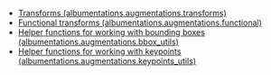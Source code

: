 - [Transforms (albumentations.augmentations.transforms)](transforms.md)
- [Functional transforms (albumentations.augmentations.functional)](functional.md)
- [Helper functions for working with bounding boxes (albumentations.augmentations.bbox_utils)](bbox_utils.md)
- [Helper functions for working with keypoints (albumentations.augmentations.keypoints_utils)](keypoints_utils.md)
